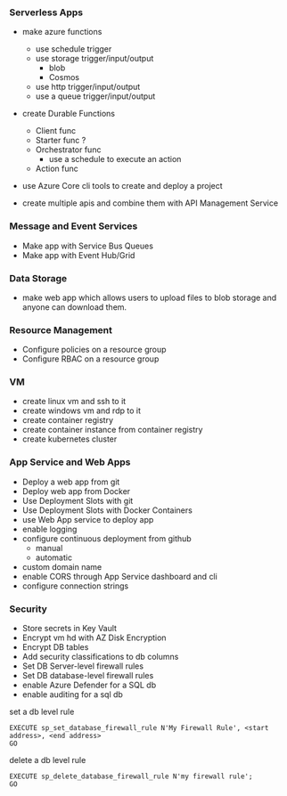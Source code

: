 ### Serverless Apps
- make azure functions
    + use schedule trigger
    + use storage trigger/input/output
        - blob
        - Cosmos
    + use http trigger/input/output
    + use a queue trigger/input/output

- create Durable Functions
    + Client func
    + Starter func ?
    + Orchestrator func
        - use a schedule to execute an action
    + Action func

- use Azure Core cli tools to create and deploy a project

- create multiple apis and combine them with API Management Service

### Message and Event Services
- Make app with Service Bus Queues
- Make app with Event Hub/Grid

### Data Storage
- make web app which allows users to upload files to blob storage and anyone can download them.

### Resource Management
- Configure policies on a resource group
- Configure RBAC on a resource group

### VM
- create linux vm and ssh to it
- create windows vm and rdp to it
- create container registry
- create container instance from container registry
- create kubernetes cluster

### App Service and Web Apps
- Deploy a web app from git
- Deploy web app from Docker
- Use Deployment Slots with git
- Use Deployment Slots with Docker Containers
- use Web App service to deploy app
- enable logging
- configure continuous deployment from github
    - manual
    - automatic
- custom domain name 
- enable CORS through App Service dashboard and cli
- configure connection strings

### Security
- Store secrets in Key Vault
- Encrypt vm hd with AZ Disk Encryption
- Encrypt DB tables
- Add security classifications to db columns
- Set DB Server-level firewall rules
- Set DB database-level firewall rules
- enable Azure Defender for a SQL db
- enable auditing for a sql db

set a db level rule
```
EXECUTE sp_set_database_firewall_rule N'My Firewall Rule', <start address>, <end address>
GO
```
delete a db level rule
```
EXECUTE sp_delete_database_firewall_rule N'my firewall rule';
GO
```